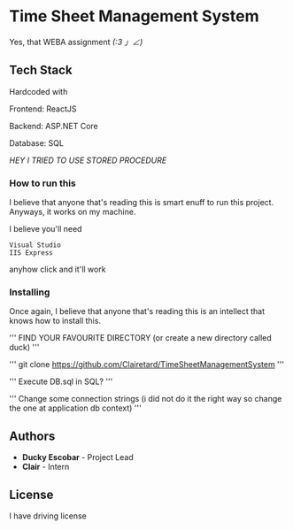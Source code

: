 # Time Sheet Management System

Yes, that WEBA assignment _(:3 」∠)_

## Tech Stack

Hardcoded with

Frontend: ReactJS

Backend: ASP.NET Core

Database: SQL

_HEY I TRIED TO USE STORED PROCEDURE_


### How to run this

I believe that anyone that's reading this is smart enuff to run this project. Anyways, it works on my machine.

I believe you'll need
```
Visual Studio
IIS Express
```
anyhow click and it'll work

### Installing

Once again, I believe that anyone that's reading this is an intellect that knows how to install this.

'''
FIND YOUR FAVOURITE DIRECTORY (or create a new directory called duck)
'''

'''
git clone https://github.com/Clairetard/TimeSheetManagementSystem
'''

'''
Execute DB.sql in SQL?
'''

'''
Change some connection strings (i did not do it the right way so change the one at application db context)
'''


## Authors

* **Ducky Escobar** - Project Lead
* **Clair** - Intern


## License

I have driving license

